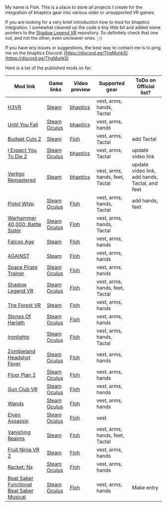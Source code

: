 My name is Floh. This is a place to store all projects I create for the integration of bhaptics gear into various older or unsupported VR games.

If you are looking for a very brief introduction how to mod for bhaptics integration, I somewhat cleaned up the code a tiny little bit and added some pointers to the [Shadow Legend VR](https://github.com/floh-bhaptics/ShadowLegend_bhaptics) repository. So definitely check that one out, and not the other, even uncleaner ones. ;-)

If you have any issues or suggestions, the best way to contact me is to ping me on the bhaptics Discord: [https://discord.gg/ThgMunk5](https://discord.gg/ThgMunk5)

Here is a list of the published mods so far:

| Mod link | Game links | Video preview | Supported gear | ToDo on Official list? |
| ----------- | ----------- | ----------- | ----------- | ----------- |
| [H3VR](https://h3vr.thunderstore.io/package/bhaptics_modding/H3VR_bhaptics/) | [Steam](https://store.steampowered.com/app/450540/Hot_Dogs_Horseshoes__Hand_Grenades/) | [bhaptics](https://www.youtube.com/watch?v=GIGNdxTLIS8) | vest, arms, hands, Tactal |  |
| [Until You Fall](https://www.nexusmods.com/untilyoufall/mods/1) | [Steam](https://store.steampowered.com/app/858260/Until_You_Fall/) [Oculus](https://www.oculus.com/experiences/rift/3629229127102494) | [bhaptics](https://www.youtube.com/watch?v=WoUzTPNt608) | vest, arms, hands |  |
| [Budget Cuts 2](https://www.nexusmods.com/budgetcuts2missioninsolvency/mods/1) | [Steam](https://store.steampowered.com/app/1092430/Budget_Cuts_2_Mission_Insolvency/) | [Floh](https://www.youtube.com/watch?v=oUevuz3uzw8) | vest, arms, Tactal | add Tactal |
| [I Expect You To Die 2](https://www.nexusmods.com/iexpectyoutodie2/mods/2) | [Steam](https://store.steampowered.com/app/1499120/I_Expect_You_To_Die_2/) [Oculus](https://www.oculus.com/experiences/quest/2970998659623177/) | [bhaptics](https://www.youtube.com/watch?v=rsHtgZWHWlI) | vest, arms, Tactal | update video link |
| [Vertigo Remastered](https://www.nexusmods.com/vertigoremastered/mods/1) | [Steam](https://store.steampowered.com/app/1318090/Vertigo_Remastered/) | [bhaptics](https://www.youtube.com/watch?v=RPFSdMht8Wo) | vest, arms, hands, feet, Tactal | update video link, add hands, Tactal, and feet |
| [Pistol Whip](https://www.nexusmods.com/pistolwhip/mods/1) | [Steam](https://store.steampowered.com/app/1079800/Pistol_Whip/) [Oculus](https://www.oculus.com/experiences/rift/2314034471989368/) | [Floh](https://www.youtube.com/watch?v=1aSlRRlkr1g) | vest, arms, hands, Tactal | add hands, feet |
| [Warhammer 40,000: Battle Sister](https://www.nexusmods.com/warhammer40000battlesister/mods/1) | [Steam](https://store.steampowered.com/app/1733890/Warhammer_40000_Battle_Sister/) [Oculus](https://www.oculus.com/experiences/rift/2728988973800701/) | [Floh](https://www.youtube.com/watch?v=p7T1vKIz-dY) | vest, arms, hands, Tactal |  |
| [Falcon Age](https://www.nexusmods.com/falconage/mods/1) | [Steam](https://store.steampowered.com/app/1075080/Falcon_Age/) | [Floh](https://www.youtube.com/watch?v=rU06gFTyLns) | vest, arms, hands |  |
| [AGAINST](https://www.nexusmods.com/against/mods/1) | [Steam](https://store.steampowered.com/app/1584840/AGAINST/) | [Floh](https://www.youtube.com/watch?v=lfRbeeK-Fnk) | vest, arms, hands |  |
| [Space Pirate Trainer](https://www.nexusmods.com/spacepiratetrainer/mods/1) | [Steam](https://store.steampowered.com/app/418650/Space_Pirate_Trainer/) [Oculus](https://www.oculus.com/experiences/rift/1195983747083203/) | [Floh](https://www.youtube.com/watch?v=j5QzWcMtRKw) | vest, arms, hands |  |
| [Shadow Legend VR](https://www.nexusmods.com/shadowlegendsvr/mods/1) | [Steam](https://store.steampowered.com/app/987230/Shadow_Legend_VR/) [Oculus](https://www.oculus.com/experiences/rift/2739977019349635/) | [Floh](https://www.youtube.com/watch?v=qMVIjL6HccQ) | vest, arms, hands, feet, Tactal |  |
| [The Forest VR](https://www.nexusmods.com/theforest/mods/7/) | [Steam](https://store.steampowered.com/app/242760/The_Forest/) | [Floh](https://www.youtube.com/watch?v=ZcZUNvCM9cw) | vest, arms, hands |  |
| [Stones Of Harlath](https://www.nexusmods.com/stonesofharlath/mods/1) | [Steam](https://store.steampowered.com/app/304870/Stones_of_Harlath/) [Oculus](https://www.oculus.com/experiences/rift/4854418817962909/) | [Floh](https://www.youtube.com/watch?v=2kjduQT_Tbk) | vest, arms, hands |  |
| [Ironlights](https://www.nexusmods.com/ironlights/mods/1) | [Steam](https://store.steampowered.com/app/1245950/Ironlights/) [Oculus](https://www.oculus.com/experiences/rift/3959103380773871/) | [Floh](https://www.youtube.com/watch?v=1w32jtGbdKc) | vest, arms, hands, Tactal |  |
| [Zombieland Headshot Fever](https://www.nexusmods.com/zombielandvrheadshotfever/mods/1) | [Steam](https://store.steampowered.com/app/1296970/Zombieland_VR_Headshot_Fever/) [Oculus](https://www.oculus.com/experiences/rift/4005463166137518) | [Floh](https://www.youtube.com/watch?v=8_tnmqsPiMU) | vest, arms, hands |  |
| [Floor Plan 2](https://www.nexusmods.com/floorplan2/mods/1) | [Steam](https://store.steampowered.com/app/1534850/Floor_Plan_2/) [Oculus](https://www.oculus.com/experiences/rift/3447843535341632/) | [Floh](https://www.youtube.com/watch?v=6togjPXMmcY) | vest, arms, hands |  |
| [Gun Club VR](https://www.nexusmods.com/gunclubvr/mods/1) | [Steam](https://store.steampowered.com/app/691320/Gun_Club_VR/) [Oculus](https://www.oculus.com/experiences/rift/1312908222125035/) | [Floh](https://www.youtube.com/watch?v=v-bglB1xNJo) | vest, arms, hands |  |
| [Wands](https://www.nexusmods.com/wands/mods/1) | [Steam](https://store.steampowered.com/app/741400/Wands/) [Oculus](https://www.oculus.com/experiences/rift/1833318536683635/) | [Floh](https://www.youtube.com/watch?v=Y-dU8pkAB2g) | vest, arms, hands |  |
| [Elven Assassin](https://www.nexusmods.com/elvenassassin/mods/1) | [Steam](https://store.steampowered.com/app/503770/Elven_Assassin/) [Oculus](https://www.oculus.com/experiences/rift/1155989791152285/) | [Floh](https://www.youtube.com/watch?v=AYCy2a3sli0) | vest |  |
| [Vanishing Realms](https://www.nexusmods.com/vanishingrealms/mods/1) | [Steam](https://store.steampowered.com/app/322770/Vanishing_Realms/) | [Floh](https://www.youtube.com/watch?v=zLbIooIyyvI) | vest, arms, hands, feet, Tactal |  |
| [Fruit Ninja VR 2](https://www.nexusmods.com/fruitninjavr2/mods/1) | [Steam](https://store.steampowered.com/app/1575520/Fruit_Ninja_VR_2/) | [Floh](https://www.youtube.com/watch?v=nogQd0n3JBU) | vest, arms, hands |  |
| [Racket: Nx](https://www.nexusmods.com/racketnx/mods/1) | [Steam](https://store.steampowered.com/app/428080/Racket_Nx/) [Oculus](https://www.oculus.com/experiences/rift/1563751417029979/) | [Floh](https://www.youtube.com/watch?v=p3eM4Z_Xn44) | vest, arms, hands |  |
| [Beat Saber Functional]() <br /> [Beat Saber Musical]() | [Steam](https://store.steampowered.com/app/620980/Beat_Saber/) [Oculus](https://www.oculus.com/experiences/rift/1304877726278670/) | [Floh](https://www.youtube.com/watch?v=X15WuW8BiaM) | vest, arms, hands | Make entry |


<!---
floh-bhaptics/floh-bhaptics is a ✨ special ✨ repository because its `README.md` (this file) appears on your GitHub profile.
You can click the Preview link to take a look at your changes.
--->
